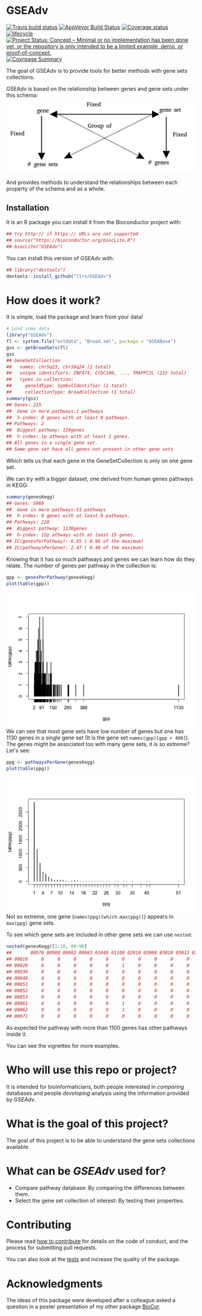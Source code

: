 
<!-- README.md is generated from README.Rmd. Please edit that file -->
GSEAdv
======

[![Travis build status](https://travis-ci.org/llrs/GSEAdv.svg?branch=master)](https://travis-ci.org/llrs/GSEAdv) [![AppVeyor Build Status](https://ci.appveyor.com/api/projects/status/github/llrs/GSEAdv?branch=master&svg=true)](https://ci.appveyor.com/project/llrs/GSEAdv) [![Coverage status](https://codecov.io/gh/llrs/GSEAdv/branch/master/graph/badge.svg)](https://codecov.io/github/llrs/GSEAdv?branch=master) [![lifecycle](https://img.shields.io/badge/lifecycle-experimental-orange.svg)](https://www.tidyverse.org/lifecycle/#experimental) [![Project Status: Concept – Minimal or no implementation has been done yet, or the repository is only intended to be a limited example, demo, or proof-of-concept.](http://www.repostatus.org/badges/latest/concept.svg)](http://www.repostatus.org/#concept)
[![Covrpage Summary](https://img.shields.io/badge/covrpage-Last_Build_2018_09_02-red.svg)](https://github.com/yonicd/GSEAdv/tree/master/tests/README.md)

The goal of GSEAdv is to provide tools for better methods with gene sets collections.

GSEAdv is based on the relationship between genes and gene sets under this schema: ![Schema of gene sets](./vignettes/GSEAdv.jpg)

And provides methods to understand the relationships between each property of the schema and as a whole.

Installation
------------

It is an R package you can install it from the Bioconductor project with:

``` r
## try http:// if https:// URLs are not supported
## source("https://bioconductor.org/biocLite.R")
## biocLite("GSEAdv")
```

You can install this version of *GSEAdv* with:

``` r
## library("devtools")
devtools::install_github("llrs/GSEAdv")
```

How does it work?
=================

It is simple, load the package and learn from your data!

``` r
# Load some data
library("GSEAdv")
fl <- system.file("extdata", "Broad.xml", package = "GSEABase")
gss <- getBroadSets(fl)
gss
## GeneSetCollection
##   names: chr5q23, chr16q24 (2 total)
##   unique identifiers: ZNF474, CCDC100, ..., TRAPPC2L (215 total)
##   types in collection:
##     geneIdType: SymbolIdentifier (1 total)
##     collectionType: BroadCollection (1 total)
summary(gss)
## Genes: 215
##  Gene in more pathways:1 pathways
##  h-index: 0 genes with at least 0 pathways.
## Pathways: 2
##  Biggest pathway: 129genes
##  h-index: 1p athways with at least 1 genes.
## All genes in a single gene set.
## Some gene set have all genes not present in other gene sets
```

Which tells us that each gene in the GeneSetCollection is only on one gene set.

We can try with a bigger dataset, one derived from human genes pathways in KEGG:

``` r
summary(genesKegg)
## Genes: 5869
##  Gene in more pathways:51 pathways
##  h-index: 0 genes with at least 0 pathways.
## Pathways: 228
##  Biggest pathway: 1130genes
##  h-index: 15p athways with at least 15 genes.
## IC(genesPerPathway): 6.65 ( 0.96 of the maximum)
## IC(pathwaysPerGene): 2.47 ( 0.48 of the maximum)
```

Knowing that it has so much pathways and genes we can learn how do they relate. The number of genes per pathway in the collection is:

``` r
gpp <- genesPerPathway(genesKegg)
plot(table(gpp))
```

![Distribution of the number of genes per gene set.](man/figures/README-gpp-1.png) We can see that most gene sets have low number of genes but one has 1130 genes in a single gene set (It is the gene set `names(gpp)[gpp > 400]`). The genes might be associated too with many gene sets, it is so extreme? Let's see:

``` r
ppg <- pathwaysPerGene(genesKegg)
plot(table(ppg))
```

![Distribution of the number of gene sets per gene](man/figures/README-ppg-1.png) Not so extreme, one gene (`names(ppg)[which.max(ppg)]`) appears in `max(ppg)` gene sets.

To see which gene sets are included in other gene sets we can use `nested`:

``` r
nested(genesKegg)[1:10, 80:90]
##       00970 00980 00982 00983 01040 01100 02010 03008 03010 03013 03015
## 00010     0     0     0     0     0     0     0     0     0     0     0
## 00020     0     0     0     0     0     1     0     0     0     0     0
## 00030     0     0     0     0     0     0     0     0     0     0     0
## 00040     0     0     0     0     0     0     0     0     0     0     0
## 00051     0     0     0     0     0     0     0     0     0     0     0
## 00052     0     0     0     0     0     0     0     0     0     0     0
## 00053     0     0     0     0     0     0     0     0     0     0     0
## 00061     0     0     0     0     0     1     0     0     0     0     0
## 00062     0     0     0     0     0     1     0     0     0     0     0
## 00071     0     0     0     0     0     0     0     0     0     0     0
```

As expected the pathway with more than 1100 genes has other pathways inside it.

You can see the vignettes for more examples.

Who will use this repo or project?
==================================

It is intended for bioinformaticians, both people interested in *comparing* databases and people *developing* analysis using the information provided by *GSEAdv*.

What is the goal of this project?
=================================

The goal of this project is to be able to understand the gene sets collections available.

What can be *GSEAdv* used for?
==============================

-   Compare pathway database:
    By comparing the differences between them.
-   Select the gene set collection of interest: By testing their properties.

Contributing
============

Please read [how to contribute](.github/CONTRIBUTING.md) for details on the code of conduct, and the process for submitting pull requests.

You can also look at the [tests](https://github.com/llrs/GSEAdv/tree/master/tests) and increase the quality of the package.

Acknowledgments
===============

The ideas of this package were developed after a colleague asked a question in a poster presentation of my other package [BioCor](https://github.com/llrs/BioCor).
